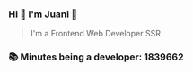 ### Hi 👋 I&#39;m Juani 🦁

> I&#39;m a Frontend Web Developer SSR

### 📚 Minutes being a developer: 1839662
